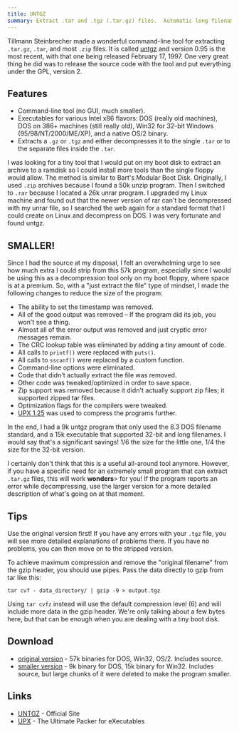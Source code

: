 ```yaml
---
title: UNTGZ
summary: Extract .tar and .tgz (.tar.gz) files.  Automatic long filename conversion.  DOS, DOS 386+, Win32 for Windows 95/98/2000/NT/ME/XP, native OS/2.  Freeware, open source under GPL v2, with source code.  Also a VERY tiny version.
---
```


Tillmann Steinbrecher made a wonderful command-line tool for extracting `.tar.gz`, `.tar`, and most `.zip` files.  It is called [untgz](http://www.t-st.org/untgz/) and version 0.95 is the most recent, with that one being released February 17, 1997.  One very great thing he did was to release the source code with the tool and put everything under the GPL, version 2.


Features
--------

* Command-line tool (no GUI, much smaller).
* Executables for various Intel x86 flavors:  DOS (really old machines), DOS on 386+ machines (still really old), Win32 for 32-bit Windows (95/98/NT/2000/ME/XP), and a native OS/2 binary.
* Extracts a `.gz` or `.tgz` and either decompresses it to the single `.tar` or to the separate files inside the `.tar`.

I was looking for a tiny tool that I would put on my boot disk to extract an archive to a ramdisk so I could install more tools than the single floppy would allow.  The method is similar to Bart's Modular Boot Disk.  Originally, I used `.zip` archives because I found a 50k unzip program.  Then I switched to `.rar` because I located a 26k unrar program.  I upgraded my Linux machine and found out that the newer version of rar can't be decompressed with my unrar file, so I searched the web again for a standard format that I could create on Linux and decompress on DOS.  I was very fortunate and found untgz.


SMALLER!
--------

Since I had the source at my disposal, I felt an overwhelming urge to see how much extra I could strip from this 57k program, especially since I would be using this as a decompression tool only on my boot floppy, where space is at a premium.  So, with a "just extract the file" type of mindset, I made the following changes to reduce the size of the program:

* The ability to set the timestamp was removed.
* All of the good output was removed &ndash; If the program did its job, you won't see a thing.
* Almost all of the error output was removed and just cryptic error messages remain.
* The CRC lookup table was eliminated by adding a tiny amount of code.
* All calls to `printf()` were replaced with `puts()`.
* All calls to `sscanf()` were replaced by a custom function.
* Command-line options were eliminated.
* Code that didn't actually extract the file was removed.
* Other code was tweaked/optimized in order to save space.
* Zip support was removed because it didn't actually support zip files; it supported zipped tar files.
* Optimization flags for the compilers were tweaked.
* [UPX 1.25](http://upx.sourceforge.net/) was used to compress the programs further.

In the end, I had a 9k untgz program that only used the 8.3 DOS filename standard, and a 15k executable that supported 32-bit and long filenames.  I would say that's a significant savings!  1/6 the size for the little one, 1/4 the size for the 32-bit version.

I certainly don't think that this is a useful all-around tool anymore.  However, if you have a specific need for an extremely small program that can extract `.tar.gz` files, this will work **wonders**> for you!  If the program reports an error while decompressing, use the larger version for a more detailed description of what's going on at that moment.


Tips
----

Use the original version first!  If you have any errors with your `.tgz` file, you will see more detailed explanations of problems there.  If you have no problems, you can then move on to the stripped version.

To achieve maximum compression and remove the "original filename" from the gzip header, you should use pipes.  Pass the data directly to gzip from tar like this:

    tar cvf - data_directory/ | gzip -9 > output.tgz

Using `tar cvfz` instead will use the default compression level (6) and
will include more data in the gzip header.  We're only talking about a few
bytes here, but that can be enough when you are dealing with a tiny boot
disk.


Download
--------

* [original version](untgz095.zip) - 57k binaries for DOS, Win32, OS/2.  Includes source.
* [smaller version](untgzs095.zip) - 9k binary for DOS, 15k binary for Win32.  Includes source, but large chunks of it were deleted to make the program smaller.


Links
-----

* [UNTGZ](http://www.t-st.org/untgz/) - Official Site
* [UPX](http://upx.sourceforge.net/) - The Ultimate Packer for eXecutables
